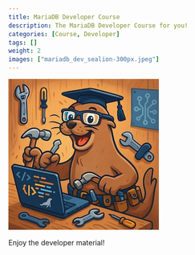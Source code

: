 ```yaml
---
title: MariaDB Developer Course 
description: The MariaDB Developer Course for you!
categories: [Course, Developer]
tags: []
weight: 2
images: ["mariadb_dev_sealion-300px.jpeg"]
---
```

![](mariadb_dev_sealion-300px.jpeg#floatright)

Enjoy the developer material!